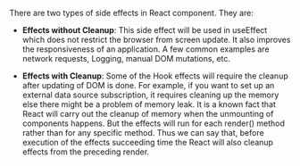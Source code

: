 There are two types of side effects in React component. They are:

- **Effects without Cleanup**: This side effect will be used in useEffect which does not restrict the browser from screen update. It also improves the responsiveness of an application. A few common examples are network requests, Logging, manual DOM mutations, etc.

- **Effects with Cleanup**: Some of the Hook effects will require the cleanup after updating of DOM is done. For example, if you want to set up an external data source subscription, it requires cleaning up the memory else there might be a problem of memory leak. It is a known fact that React will carry out the cleanup of memory when the unmounting of components happens. But the effects will run for each render() method rather than for any specific method. Thus we can say that, before execution of the effects succeeding time the React will also cleanup effects from the preceding render.